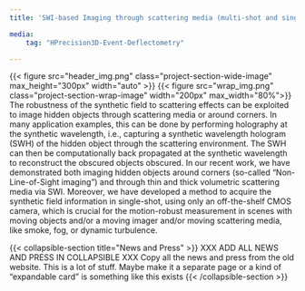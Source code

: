 ```yaml
---
title: 'SWI-based Imaging through scattering media (multi-shot and single-shot)'

media:
    tag: "HPrecision3D-Event-Deflectometry"

---
```

{{< figure src="header_img.png" class="project-section-wide-image" max_height="300px" width="auto" >}}
{{< figure src="wrap_img.png" class="project-section-wrap-image" width="200px" max_width="80%">}}
The robustness of the synthetic field to scattering effects can be exploited to image hidden objects through scattering media or around corners. In many application examples, this can be done by performing holography at the synthetic wavelength, i.e., capturing a synthetic wavelength hologram (SWH) of the hidden object through the scattering environment. The SWH can then be computationally back propagated at the synthetic wavelength to reconstruct the obscured objects obscured. In our recent work, we have demonstrated both imaging hidden objects around corners (so-called “Non-Line-of-Sight imaging”) and through thin and thick volumetric scattering media via SWI. Moreover, we have developed a method to acquire the synthetic field information in single-shot, using only an off-the-shelf CMOS camera, which is crucial for the motion-robust measurement in scenes with moving objects and/or a moving imager and/or moving scattering media, like smoke, fog, or dynamic turbulence. 

{{< collapsible-section title="News and Press" >}}
XXX ADD ALL NEWS AND PRESS IN COLLAPSIBLE XXX
Copy all the news and press from the old website. This is a lot of stuff. Maybe make it a separate page or a kind of “expandable card” is something like this exists 
{{< /collapsible-section >}}
